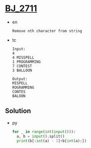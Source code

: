 # [BJ_2711](https://acmicpc.net/problem/2711)

* en

  ```en
  Remove nth character from string
  ```

* tc

  ```tc
  Input:
  4
  4 MISSPELL
  1 PROGRAMMING
  7 CONTEST
  3 BALLOON

  Output:
  MISPELL
  ROGRAMMING
  CONTES
  BALOON
  ```

## Solution

* py

  ```py
  for _ in range(int(input())):
    a, b = input().split()
    print(b[:int(a) - 1]+b[int(a):])
  ```
